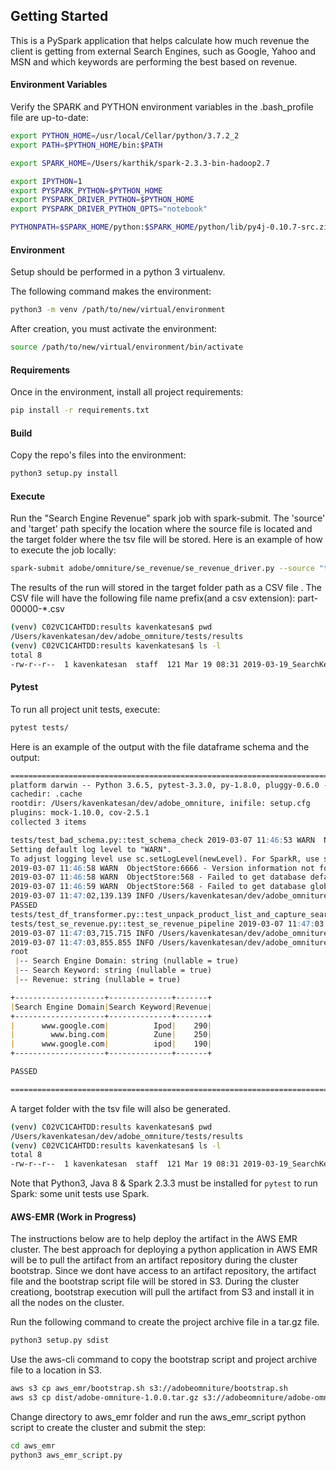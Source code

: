## Getting Started
This is a PySpark application that helps calculate how much revenue the client is getting from external Search Engines,
such as Google, Yahoo and MSN and which keywords are performing the best based on revenue.

#### Environment Variables
Verify the SPARK and PYTHON environment variables in the .bash_profile file are up-to-date:
```bash
export PYTHON_HOME=/usr/local/Cellar/python/3.7.2_2
export PATH=$PYTHON_HOME/bin:$PATH

export SPARK_HOME=/Users/karthik/spark-2.3.3-bin-hadoop2.7

export IPYTHON=1
export PYSPARK_PYTHON=$PYTHON_HOME
export PYSPARK_DRIVER_PYTHON=$PYTHON_HOME
export PYSPARK_DRIVER_PYTHON_OPTS="notebook"

PYTHONPATH=$SPARK_HOME/python:$SPARK_HOME/python/lib/py4j-0.10.7-src.zip
```

#### Environment
Setup should be performed in a python 3 virtualenv.

The following command makes the environment:
```bash
python3 -m venv /path/to/new/virtual/environment
```

After creation, you must activate the environment:
```bash
source /path/to/new/virtual/environment/bin/activate
```

#### Requirements
Once in the environment, install all project requirements:
```bash
pip install -r requirements.txt
```

#### Build
Copy the repo's files into the environment:
```bash
python3 setup.py install
```

#### Execute
Run the "Search Engine Revenue" spark job with spark-submit. The 'source' and 'target' path specify the location where the source file is located and the target folder where
the tsv file will be stored.
Here is an example of how to execute the job locally:
```bash
spark-submit adobe/omniture/se_revenue/se_revenue_driver.py --source "tests/resources/data.sql" --target "tests/results/"
```
The results of the run will stored in the target folder path as a CSV file . The CSV file will have the following file name prefix(and a csv extension): part-00000-*.csv
```bash
(venv) C02VC1CAHTDD:results kavenkatesan$ pwd
/Users/kavenkatesan/dev/adobe_omniture/tests/results
(venv) C02VC1CAHTDD:results kavenkatesan$ ls -l
total 8
-rw-r--r--  1 kavenkatesan  staff  121 Mar 19 08:31 2019-03-19_SearchKeywordPerformance.tsv
```

#### Pytest

To run all project unit tests, execute:
```bash
pytest tests/
```
Here is an example of the output with the file dataframe schema and the output:
```markdown
==================================================================================================================== test session starts =====================================================================================================================
platform darwin -- Python 3.6.5, pytest-3.3.0, py-1.8.0, pluggy-0.6.0 -- /Users/kavenkatesan/dev/adobe_omniture/venv/bin/python
cachedir: .cache
rootdir: /Users/kavenkatesan/dev/adobe_omniture, inifile: setup.cfg
plugins: mock-1.10.0, cov-2.5.1
collected 3 items                                                                                                                                                                                                                                            

tests/test_bad_schema.py::test_schema_check 2019-03-07 11:46:53 WARN  NativeCodeLoader:62 - Unable to load native-hadoop library for your platform... using builtin-java classes where applicable
Setting default log level to "WARN".
To adjust logging level use sc.setLogLevel(newLevel). For SparkR, use setLogLevel(newLevel).
2019-03-07 11:46:58 WARN  ObjectStore:6666 - Version information not found in metastore. hive.metastore.schema.verification is not enabled so recording the schema version 1.2.0
2019-03-07 11:46:58 WARN  ObjectStore:568 - Failed to get database default, returning NoSuchObjectException
2019-03-07 11:46:59 WARN  ObjectStore:568 - Failed to get database global_temp, returning NoSuchObjectException
2019-03-07 11:47:02,139.139 INFO /Users/kavenkatesan/dev/adobe_omniture/tests/test_bad_schema.py test_bad_schema - test_schema_check: Corrupt Recoreds Received: 1
PASSED                                                                                                                                                                                                     [ 33%]
tests/test_df_transformer.py::test_unpack_product_list_and_capture_search_keyword PASSED                                                                                                                                                               [ 66%]
tests/test_se_revenue.py::test_se_revenue_pipeline 2019-03-07 11:47:03 WARN  CacheManager:66 - Asked to cache already cached data.
2019-03-07 11:47:03,715.715 INFO /Users/kavenkatesan/dev/adobe_omniture/adobe/omniture/se_revenue/se_revenue_driver.py se_revenue_driver - run_job: Corrupt Recoreds Received: 0
2019-03-07 11:47:03,855.855 INFO /Users/kavenkatesan/dev/adobe_omniture/adobe/omniture/se_revenue/se_revenue_driver.py se_revenue_driver - run_job: Records Processed: 21
root
 |-- Search Engine Domain: string (nullable = true)
 |-- Search Keyword: string (nullable = true)
 |-- Revenue: string (nullable = true)

+--------------------+--------------+-------+                                   
|Search Engine Domain|Search Keyword|Revenue|
+--------------------+--------------+-------+
|      www.google.com|          Ipod|    290|
|        www.bing.com|          Zune|    250|
|      www.google.com|          ipod|    190|
+--------------------+--------------+-------+

PASSED                                                                                                                                                                                              [100%]

================================================================================================================= 3 passed in 20.59 seconds ==================================================================================================================
```
A target folder with the tsv file will also be generated.
```bash
(venv) C02VC1CAHTDD:results kavenkatesan$ pwd
/Users/kavenkatesan/dev/adobe_omniture/tests/results
(venv) C02VC1CAHTDD:results kavenkatesan$ ls -l
total 8
-rw-r--r--  1 kavenkatesan  staff  121 Mar 19 08:31 2019-03-19_SearchKeywordPerformance.tsv
```

Note that Python3, Java 8 & Spark 2.3.3 must be installed for `pytest` to run Spark: some unit tests use Spark.



#### AWS-EMR (Work in Progress)
The instructions below are to help deploy the artifact in the AWS EMR cluster. The best approach for deploying a python
application in AWS EMR will be to pull the artifact from an artifact repository during the cluster bootstrap. Since we
dont have access to an artifact repository, the artifact file and the bootstrap script file will be stored in S3. During the
cluster creationg, bootstrap execution will pull the artifact from S3 and install it in all the nodes on the cluster.

Run the following command to create the project archive file in a tar.gz file.
```bash
python3 setup.py sdist
```
Use the aws-cli command to copy the bootstrap script and project archive file to a location in S3.
```bash
aws s3 cp aws_emr/bootstrap.sh s3://adobeomniture/bootstrap.sh
aws s3 cp dist/adobe-omniture-1.0.0.tar.gz s3://adobeomniture/adobe-omniture-1.0.0.tar.gz
```
Change directory to aws_emr folder and run the aws_emr_script python script to create the cluster and submit the step:
```bash
cd aws_emr
python3 aws_emr_script.py
```
